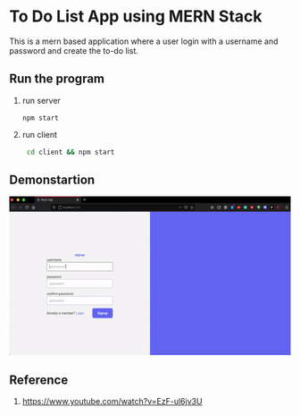 # To Do List App using MERN Stack <!-- omit from toc -->

This is a mern based application where a user login with a username and password and create the to-do list. 


## Run the program

1. run server
   ```
   npm start
   ```

2. run client
   ```bash
    cd client && npm start
   ```


## Demonstartion

![demo](demo.gif)


## Reference
1. https://www.youtube.com/watch?v=EzF-ul6jv3U